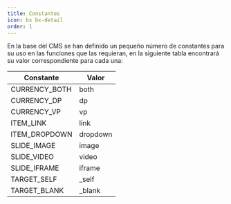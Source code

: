 ```yaml
---
title: Constantes
icon: bx bx-detail
order: 1
---
```


En la base del CMS se han definido un pequeño número de constantes para su uso en las funciones que las requieran, en la siguiente tabla encontrará su valor correspondiente para cada una:

| Constante | Valor |
| ----------- | ---------- |
| CURRENCY_BOTH | both |
| CURRENCY_DP | dp |
| CURRENCY_VP | vp |
| ITEM_LINK | link |
| ITEM_DROPDOWN | dropdown |
| SLIDE_IMAGE | image |
| SLIDE_VIDEO | video |
| SLIDE_IFRAME | iframe |
| TARGET_SELF | _self |
| TARGET_BLANK | _blank |
